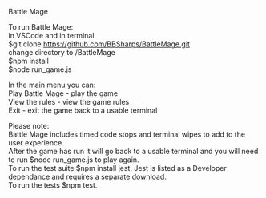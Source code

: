 Battle Mage

To run Battle Mage: <br>
in VSCode and in terminal<br>
$git clone https://github.com/BBSharps/BattleMage.git <br>
change directory to /BattleMage <br>
$npm install <br>
$node run_game.js <br>

In the main menu you can: <br>
Play Battle Mage - play the game <br>
View the rules - view the game rules <br>
Exit - exit the game back to a usable terminal <br>

Please note:<br>
Battle Mage includes timed code stops and terminal wipes to add to the user experience. <br>
After the game has run it will go back to a usable terminal and you will need to run $node run_game.js to play again. <br>
To run the test suite $npm install jest. Jest is listed as a Developer dependance and requires a separate download. <br>
To run the tests $npm test. <br>
